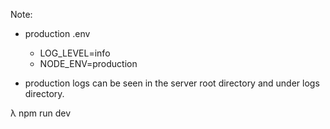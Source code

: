 Note:
-	production .env 
 	* LOG_LEVEL=info
	* NODE_ENV=production

- production logs can be seen in the server root directory and under logs directory.

λ npm run dev
